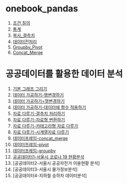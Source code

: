 # onebook_pandas

1. [조건,질의](조회_조건.ipynb)
2. [통계](통계.ipynb)
3. [복사_결측치](복사_결측치.ipynb)
4. [데이터전처리](데이터전처리.ipynb)
5. [Groupby_Pivot](Groupby_Pivot.ipynb)
6. [Concat_Merge](Concat_Merge.ipynb)

# 공공데이터를 활용한 데이터 분석

1. [기본 그래프 그리기](기본그래프.ipynb)
2. [데이터 가공하기-행변경하기](데이터가공_행변경.ipynb)
3. [데이터 가공하기=열변경하기](데이터가공_열변경.ipynb)
4. [데이터 가공하기-데이터에 함수 적용하기](데이터가공_함수적용.ipynb)
5. [자료 다루기-결측치 처리하기](결측치_처리.ipynb)
6. [자료 다루기-자료형 변환하기](자료형변환하기.ipynb)
7. [자료 다루기-카테고리형 자료 다루기](카테고리형자료다루기.ipynb)
8. [자료 다루기-시계열자료 다루기](시계열자료다루기.ipynb)
9. [데이터프레임-concat_merge](concat_merge.ipynb)
10. [데이터프레임-pivot](pivot.ipynb)
11. [데이터프레임-groupby](groupby.ipynb)
12. [공공데이터1-서울시 코로나 19 현황분석](서울시코로나19확진자현황분석.ipynb)
13. [공공데이터2-서울시 공공자전거 이용현황 분석]
14. [공공데이터3-서울시 물가정보분석]
15. [공공데이터4-지하철 승하차 데이터분석]

